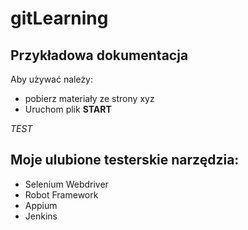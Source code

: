 # gitLearning

## Przykładowa dokumentacja

Aby używać należy:
* pobierz materiały ze strony xyz
* Uruchom plik **START**

*TEST*
## Moje ulubione testerskie narzędzia:
- Selenium Webdriver
- Robot Framework
- Appium 
- Jenkins
